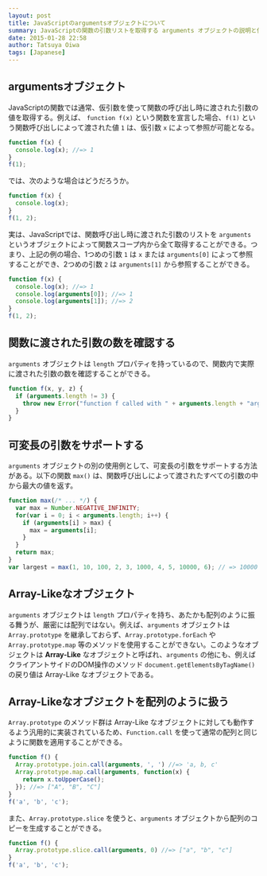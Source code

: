 ```yaml
---
layout: post
title: JavaScriptのargumentsオブジェクトについて
summary: JavaScriptの関数の引数リストを取得する arguments オブジェクトの説明と使用例
date: 2015-01-28 22:58
author: Tatsuya Oiwa
tags: [Japanese]
---
```


## argumentsオブジェクト

JavaScriptの関数では通常、仮引数を使って関数の呼び出し時に渡された引数の値を取得する。例えば、 `function f(x)` という関数を宣言した場合、`f(1)` という関数呼び出しによって渡された値 `1` は、仮引数 `x` によって参照が可能となる。

```js
function f(x) {
  console.log(x); //=> 1
}
f(1);
```

では、次のような場合はどうだろうか。

```js
function f(x) {
  console.log(x);
}
f(1, 2);
```

実は、JavaScriptでは、関数呼び出し時に渡された引数のリストを `arguments` というオブジェクトによって関数スコープ内から全て取得することができる。つまり、上記の例の場合、1つめの引数 `1` は `x` または `arguments[0]` によって参照することができ、2つめの引数 `2` は `arguments[1]` から参照することができる。

```js
function f(x) {
  console.log(x); //=> 1
  console.log(arguments[0]); //=> 1
  console.log(arguments[1]); //=> 2
}
f(1, 2);
```

## 関数に渡された引数の数を確認する

`arguments` オブジェクトは `length` プロパティを持っているので、関数内で実際に渡された引数の数を確認することができる。

```js
function f(x, y, z) {
  if (arguments.length != 3) {
    throw new Error("function f called with " + arguments.length + "arguments, but it expects 3 arguments.");
  }
}
```

## 可変長の引数をサポートする

`arguments` オブジェクトの別の使用例として、可変長の引数をサポートする方法がある。以下の関数 `max()` は、関数呼び出しによって渡されたすべての引数の中から最大の値を返す。

```js
function max(/* ... */) {
  var max = Number.NEGATIVE_INFINITY;
  for(var i = 0; i < arguments.length; i++) {
    if (arguments[i] > max) {
      max = arguments[i];
    }
  }
  return max;
}
var largest = max(1, 10, 100, 2, 3, 1000, 4, 5, 10000, 6); // => 10000
```

## Array-Likeなオブジェクト

`arguments` オブジェクトは `length` プロパティを持ち、あたかも配列のように振る舞うが、厳密には配列ではない。例えば、`arguments` オブジェクトは `Array.prototype` を継承しておらず、`Array.prototype.forEach` や `Array.prototype.map` 等のメソッドを使用することができない。このようなオブジェクトは **Array-Like** なオブジェクトと呼ばれ、`arguments` の他にも、例えばクライアントサイドのDOM操作のメソッド `document.getElementsByTagName()` の戻り値は Array-Like なオブジェクトである。

## Array-Likeなオブジェクトを配列のように扱う

`Array.prototype` のメソッド群は Array-Like なオブジェクトに対しても動作するよう汎用的に実装されているため、`Function.call` を使って通常の配列と同じように関数を適用することができる。

```js
function f() {
  Array.prototype.join.call(arguments, ', ') //=> 'a, b, c'
  Array.prototype.map.call(arguments, function(x) {
    return x.toUpperCase();
  }); //=> ["A", "B", "C"]
}
f('a', 'b', 'c');
```

また、`Array.prototype.slice` を使うと、`arguments` オブジェクトから配列のコピーを生成することができる。

```js
function f() {
  Array.prototype.slice.call(arguments, 0) //=> ["a", "b", "c"]
}
f('a', 'b', 'c');
```

